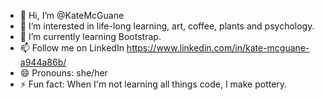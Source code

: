 - 👋 Hi, I’m @KateMcGuane
- 👀 I’m interested in life-long learning, art, coffee, plants and psychology.
- 🌱 I’m currently learning Bootstrap.
- 📫 Follow me on LinkedIn https://www.linkedin.com/in/kate-mcguane-a944a86b/
- 😄 Pronouns: she/her
- ⚡ Fun fact: When I'm not learning all things code, I make pottery.

<!---
KateMcGuane/KateMcGuane is a ✨ special ✨ repository because its `README.md` (this file) appears on your GitHub profile.
You can click the Preview link to take a look at your changes.
--->
